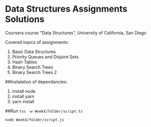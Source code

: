 # Data Structures Assignments Solutions
 Coursera course "Data Structures", University of California, San Diego
 
 Covered topics of assignments:
 1. Basic Data Structures
 2. Priority Queues and Disjoint Sets
 3. Hash Tables
 4. Binary Search Trees
 5. Binary Search Trees 2

##Instalation of dependancies:
1. install node
2. install yarn
3. yarn install

##Run
`tsc -w WeekX/folder/script.ts`

`node WeekX/folder/script.js`
